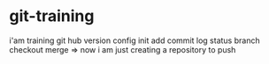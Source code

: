 # git-training
i'am training git hub version config  init add commit  log status branch checkout merge => now i am just creating a repository to push
